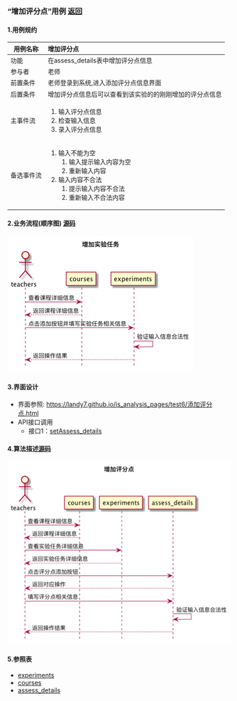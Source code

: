 ### “增加评分点”用例 [返回](././README.md)

#### 1.用例规约

|用例名称|增加评分点|
|-------|:-------------|
|功能|在assess_details表中增加评分点信息|
|参与者|老师|
|前置条件|老师登录到系统,进入添加评分点信息界面|
|后置条件|增加评分点信息后可以查看到该实验的的刚刚增加的评分点信息|
|主事件流|<ol><li>输入评分点信息</li><li>检查输入信息</li><li>录入评分点信息</li></ol>|
|备选事件流|<ol><li>输入不能为空<ol><li>输入提示输入内容为空</li><li>重新输入内容</li></ol></li><li>输入内容不合法<ol><li>提示输入内容不合法</li><li>重新输入不合法内容</li></ol></li></ol>|



#### 2.业务流程(顺序图) [源码](../sequence/增加评分点.md)
![增加评分点](/out/test6/sequence/增加实验任务/增加实验任务.png)

#### 3.界面设计
- 界面参照: https://landy7.github.io/is_analysis_pages/test6/添加评分点.html
- API接口调用
    - 接口1：[setAssess_details](../接口/setAssess_details.md)
#### 4.算法描述[源码](../sequence/增加评分点1.md)
![增加评分点](/out/test6/sequence/增加评分点/增加评分点.png)


#### 5.参照表
- [experiments](../数据库设计.md/#experiments)
- [courses](../数据库设计.md/#courses)
- [assess_details](../数据库设计.md/#assess_details)